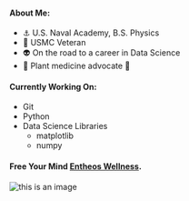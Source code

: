 
#### About Me:  
  - :anchor: U.S. Naval Academy, B.S. Physics
  - :metal: USMC Veteran
  - :alien: On the road to a career in Data Science
  - :mushroom: Plant medicine advocate :cactus:
#### Currently Working On:
  - Git
  - Python
  - Data Science Libraries
    - matplotlib
    - numpy

#### Free Your Mind [Entheos Wellness](https://www.instagram.com/entheos_wellness/?hl=en).
  
  







![this is an image](https://cdn.mos.cms.futurecdn.net/HsDtpFEHbDpae6wBuW5wQo-970-80.jpg)





<!--
**tim-keriazes/tim-keriazes** is a ✨ _special_ ✨ repository because its `README.md` (this file) appears on your GitHub profile.

Here are some ideas to get you started:

- 🔭 I’m currently working on ...
- 🌱 I’m currently learning ...
- 👯 I’m looking to collaborate on ...
- 🤔 I’m looking for help with ...
- 💬 Ask me about ...
- 📫 How to reach me: ...
- 😄 Pronouns: ...
- ⚡ Fun fact: ...
-->

